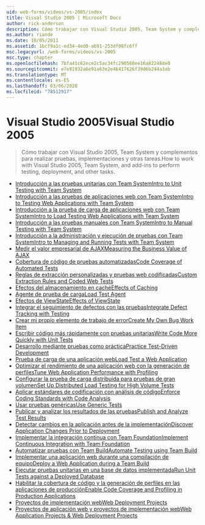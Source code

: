 ```yaml
---
uid: web-forms/videos/vs-2005/index
title: Visual Studio 2005 | Microsoft Docs
author: rick-anderson
description: Cómo trabajar con Visual Studio 2005, Team System y complementos para realizar pruebas, implementaciones y otras tareas.
ms.author: riande
ms.date: 10/05/2011
ms.assetid: 1bcf9a1c-ed34-4ed0-ab91-253df08fc6ff
msc.legacyurl: /web-forms/videos/vs-2005
msc.type: chapter
ms.openlocfilehash: 7bfa41c62ece2c5ac34fc290560ee16a82248de0
ms.sourcegitcommit: e7e91932a6e91a63e2e46417626f39d6b244a3ab
ms.translationtype: MT
ms.contentlocale: es-ES
ms.lasthandoff: 03/06/2020
ms.locfileid: "78512917"
---
```

# <a name="visual-studio-2005"></a><span data-ttu-id="097f2-103">Visual Studio 2005</span><span class="sxs-lookup"><span data-stu-id="097f2-103">Visual Studio 2005</span></span>

> <span data-ttu-id="097f2-104">Cómo trabajar con Visual Studio 2005, Team System y complementos para realizar pruebas, implementaciones y otras tareas.</span><span class="sxs-lookup"><span data-stu-id="097f2-104">How to work with Visual Studio 2005, Team System, and add-ins to perform testing, deployment, and other tasks.</span></span>

- [<span data-ttu-id="097f2-105">Introducción a las pruebas unitarias con Team System</span><span class="sxs-lookup"><span data-stu-id="097f2-105">Intro to Unit Testing with Team System</span></span>](introduction-to-unit-testing-with-team-system.md)
- [<span data-ttu-id="097f2-106">Introducción a las pruebas de aplicaciones web con Team System</span><span class="sxs-lookup"><span data-stu-id="097f2-106">Intro to Testing Web Applications with Team System</span></span>](introduction-to-testing-web-applications-with-team-system.md)
- [<span data-ttu-id="097f2-107">Introducción a la prueba de carga de aplicaciones web con Team System</span><span class="sxs-lookup"><span data-stu-id="097f2-107">Intro to Load Testing Web Applications with Team System</span></span>](introduction-to-load-testing-web-applications-with-team-system.md)
- [<span data-ttu-id="097f2-108">Introducción a las pruebas manuales con Team System</span><span class="sxs-lookup"><span data-stu-id="097f2-108">Intro to Manual Testing with Team System</span></span>](introduction-to-manual-testing-with-team-system.md)
- [<span data-ttu-id="097f2-109">Introducción a la administración y ejecución de pruebas con Team System</span><span class="sxs-lookup"><span data-stu-id="097f2-109">Intro to Managing and Running Tests with Team System</span></span>](introduction-to-managing-and-running-tests-with-team-system.md)
- [<span data-ttu-id="097f2-110">Medir el valor empresarial de AJAX</span><span class="sxs-lookup"><span data-stu-id="097f2-110">Measuring the Business Value of AJAX</span></span>](measuring-the-business-value-of-ajax.md)
- [<span data-ttu-id="097f2-111">Cobertura de código de pruebas automatizadas</span><span class="sxs-lookup"><span data-stu-id="097f2-111">Code Coverage of Automated Tests</span></span>](code-coverage-of-automated-tests.md)
- [<span data-ttu-id="097f2-112">Reglas de extracción personalizadas y pruebas web codificadas</span><span class="sxs-lookup"><span data-stu-id="097f2-112">Custom Extraction Rules and Coded Web Tests</span></span>](custom-extraction-rules-and-coded-web-tests.md)
- [<span data-ttu-id="097f2-113">Efectos del almacenamiento en caché</span><span class="sxs-lookup"><span data-stu-id="097f2-113">Effects of Caching</span></span>](the-effects-of-caching.md)
- [<span data-ttu-id="097f2-114">Agente de prueba de carga</span><span class="sxs-lookup"><span data-stu-id="097f2-114">Load Test Agent</span></span>](using-the-load-test-agent.md)
- [<span data-ttu-id="097f2-115">Efectos de ViewState</span><span class="sxs-lookup"><span data-stu-id="097f2-115">Effects of ViewState</span></span>](the-effects-of-viewstate.md)
- [<span data-ttu-id="097f2-116">Integrar el seguimiento de defectos con las pruebas</span><span class="sxs-lookup"><span data-stu-id="097f2-116">Integrate Defect Tracking with Testing</span></span>](how-do-i-integrate-defect-tracking-with-testing.md)
- [<span data-ttu-id="097f2-117">Crear mi propio elemento de trabajo de error</span><span class="sxs-lookup"><span data-stu-id="097f2-117">Create My Own Bug Work Item</span></span>](how-do-i-create-my-own-bug-work-item.md)
- [<span data-ttu-id="097f2-118">Escribir código más rápidamente con pruebas unitarias</span><span class="sxs-lookup"><span data-stu-id="097f2-118">Write Code More Quickly with Unit Tests</span></span>](how-do-i-write-code-more-quickly-with-unit-tests.md)
- [<span data-ttu-id="097f2-119">Desarrollo mediante pruebas como práctica</span><span class="sxs-lookup"><span data-stu-id="097f2-119">Practice Test-Driven Development</span></span>](how-do-i-practice-test-driven-development.md)
- [<span data-ttu-id="097f2-120">Prueba de carga de una aplicación web</span><span class="sxs-lookup"><span data-stu-id="097f2-120">Load Test a Web Application</span></span>](how-do-i-load-test-a-web-application.md)
- [<span data-ttu-id="097f2-121">Optimizar el rendimiento de una aplicación web con la generación de perfiles</span><span class="sxs-lookup"><span data-stu-id="097f2-121">Tune Web Application Performance with Profiling</span></span>](how-do-i-tune-web-application-performance-with-profiling.md)
- [<span data-ttu-id="097f2-122">Configurar la prueba de carga distribuida para pruebas de gran volumen</span><span class="sxs-lookup"><span data-stu-id="097f2-122">Set Up Distributed Load Testing for High Volume Tests</span></span>](how-do-i-set-up-distributed-load-testing-for-high-volume-tests.md)
- [<span data-ttu-id="097f2-123">Aplicar estándares de codificación con análisis de código</span><span class="sxs-lookup"><span data-stu-id="097f2-123">Enforce Coding Standards with Code Analysis</span></span>](how-do-i-enforce-coding-standards-with-code-analysis.md)
- [<span data-ttu-id="097f2-124">Usar pruebas genéricas</span><span class="sxs-lookup"><span data-stu-id="097f2-124">Use Generic Tests</span></span>](how-do-i-use-generic-tests.md)
- [<span data-ttu-id="097f2-125">Publicar y analizar los resultados de las pruebas</span><span class="sxs-lookup"><span data-stu-id="097f2-125">Publish and Analyze Test Results</span></span>](how-do-i-publish-and-analyze-test-results.md)
- [<span data-ttu-id="097f2-126">Detectar cambios en la aplicación antes de la implementación</span><span class="sxs-lookup"><span data-stu-id="097f2-126">Discover Application Changes Prior to Deployment</span></span>](how-do-i-discover-application-changes-prior-to-deployment.md)
- [<span data-ttu-id="097f2-127">Implementar la integración continua con Team Foundation</span><span class="sxs-lookup"><span data-stu-id="097f2-127">Implement Continuous Integration with Team Foundation</span></span>](how-do-i-implement-continuous-integration-with-team-foundation.md)
- [<span data-ttu-id="097f2-128">Automatizar pruebas con Team Build</span><span class="sxs-lookup"><span data-stu-id="097f2-128">Automate Testing using Team Build</span></span>](how-do-i-automate-testing-using-team-build.md)
- [<span data-ttu-id="097f2-129">Implementar una aplicación web durante una compilación de equipo</span><span class="sxs-lookup"><span data-stu-id="097f2-129">Deploy a Web Application during a Team Build</span></span>](how-do-i-deploy-a-web-application-during-a-team-build.md)
- [<span data-ttu-id="097f2-130">Ejecutar pruebas unitarias en una base de datos implementada</span><span class="sxs-lookup"><span data-stu-id="097f2-130">Run Unit Tests against a Deployed Database</span></span>](how-do-i-run-unit-tests-against-a-deployed-database.md)
- [<span data-ttu-id="097f2-131">Habilitar la cobertura de código y la generación de perfiles en las aplicaciones de producción</span><span class="sxs-lookup"><span data-stu-id="097f2-131">Enable Code Coverage and Profiling in Production Applications</span></span>](how-do-i-enable-code-coverage-and-profiling-in-production-applications.md)
- [<span data-ttu-id="097f2-132">Proyectos de implementación web</span><span class="sxs-lookup"><span data-stu-id="097f2-132">Web Deployment Projects</span></span>](web-deployment-projects.md)
- [<span data-ttu-id="097f2-133">Proyectos de aplicación web y proyectos de implementación web</span><span class="sxs-lookup"><span data-stu-id="097f2-133">Web Application Projects & Web Deployment Projects</span></span>](web-application-projects-web-deployment-projects.md)
